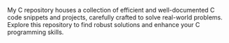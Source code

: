My C repository houses a collection of efficient and well-documented C code snippets and projects, carefully crafted to solve real-world problems. Explore this repository to find robust solutions and enhance your C programming skills.
